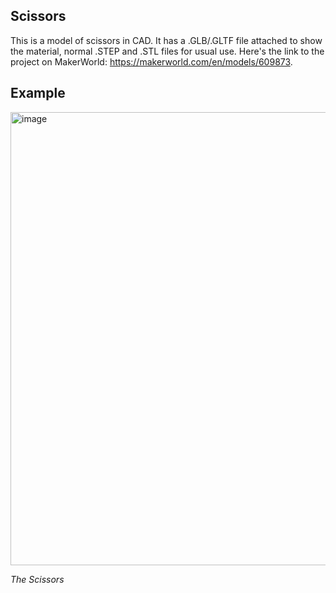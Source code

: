 ## Scissors
This is a model of scissors in CAD. It has a .GLB/.GLTF file attached to show the material, normal .STEP and .STL files for usual use. Here's the link to the project on MakerWorld: https://makerworld.com/en/models/609873.

## Example
<img width="725" alt="image" src="https://github.com/user-attachments/assets/a288748c-81ec-4e01-b7dd-40255a6d76b1">

_The Scissors_
